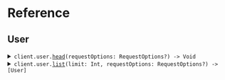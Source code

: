 # Reference
## User
<details><summary><code>client.user.<a href="/Sources/Resources/User/UserClient.swift">head</a>(requestOptions: RequestOptions?) -> Void</code></summary>
<dl>
<dd>

#### 🔌 Usage

<dl>
<dd>

<dl>
<dd>

```swift
import Foundation
import HttpHead

private func main() async throws {
    let client = HttpHeadClient()

    try await client.user.head()
}

try await main()
```
</dd>
</dl>
</dd>
</dl>

#### ⚙️ Parameters

<dl>
<dd>

<dl>
<dd>

**requestOptions:** `RequestOptions?` — Additional options for configuring the request, such as custom headers or timeout settings.
    
</dd>
</dl>
</dd>
</dl>


</dd>
</dl>
</details>

<details><summary><code>client.user.<a href="/Sources/Resources/User/UserClient.swift">list</a>(limit: Int, requestOptions: RequestOptions?) -> [User]</code></summary>
<dl>
<dd>

#### 🔌 Usage

<dl>
<dd>

<dl>
<dd>

```swift
import Foundation
import HttpHead

private func main() async throws {
    let client = HttpHeadClient()

    try await client.user.list(request: .init(limit: 1))
}

try await main()
```
</dd>
</dl>
</dd>
</dl>

#### ⚙️ Parameters

<dl>
<dd>

<dl>
<dd>

**limit:** `Int` 
    
</dd>
</dl>

<dl>
<dd>

**requestOptions:** `RequestOptions?` — Additional options for configuring the request, such as custom headers or timeout settings.
    
</dd>
</dl>
</dd>
</dl>


</dd>
</dl>
</details>
